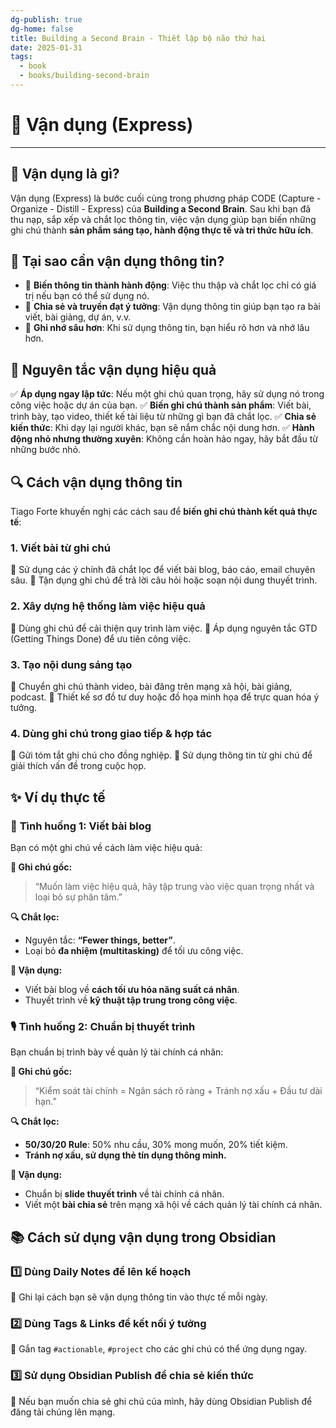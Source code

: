 ```yaml
---
dg-publish: true
dg-home: false
title: Building a Second Brain - Thiết lập bộ não thứ hai
date: 2025-01-31
tags:
  - book
  - books/building-second-brain
---
```

# 🚀 Vận dụng (Express)
---

## 🔹 Vận dụng là gì?
Vận dụng (Express) là bước cuối cùng trong phương pháp CODE (Capture - Organize - Distill - Express) của **Building a Second Brain**. Sau khi bạn đã thu nạp, sắp xếp và chắt lọc thông tin, việc vận dụng giúp bạn biến những ghi chú thành **sản phẩm sáng tạo, hành động thực tế và tri thức hữu ích**.

## 🎯 Tại sao cần vận dụng thông tin?
- 🧠 **Biến thông tin thành hành động**: Việc thu thập và chắt lọc chỉ có giá trị nếu bạn có thể sử dụng nó.
- 📢 **Chia sẻ và truyền đạt ý tưởng**: Vận dụng thông tin giúp bạn tạo ra bài viết, bài giảng, dự án, v.v.
- 🔄 **Ghi nhớ sâu hơn**: Khi sử dụng thông tin, bạn hiểu rõ hơn và nhớ lâu hơn.

## 📌 Nguyên tắc vận dụng hiệu quả
✅ **Áp dụng ngay lập tức**: Nếu một ghi chú quan trọng, hãy sử dụng nó trong công việc hoặc dự án của bạn.
✅ **Biến ghi chú thành sản phẩm**: Viết bài, trình bày, tạo video, thiết kế tài liệu từ những gì bạn đã chắt lọc.
✅ **Chia sẻ kiến thức**: Khi dạy lại người khác, bạn sẽ nắm chắc nội dung hơn.
✅ **Hành động nhỏ nhưng thường xuyên**: Không cần hoàn hảo ngay, hãy bắt đầu từ những bước nhỏ.

## 🔍 Cách vận dụng thông tin
Tiago Forte khuyến nghị các cách sau để **biến ghi chú thành kết quả thực tế**:

### **1. Viết bài từ ghi chú**
📌 Sử dụng các ý chính đã chắt lọc để viết bài blog, báo cáo, email chuyên sâu.
📌 Tận dụng ghi chú để trả lời câu hỏi hoặc soạn nội dung thuyết trình.

### **2. Xây dựng hệ thống làm việc hiệu quả**
📌 Dùng ghi chú để cải thiện quy trình làm việc.
📌 Áp dụng nguyên tắc GTD (Getting Things Done) để ưu tiên công việc.

### **3. Tạo nội dung sáng tạo**
📌 Chuyển ghi chú thành video, bài đăng trên mạng xã hội, bài giảng, podcast.
📌 Thiết kế sơ đồ tư duy hoặc đồ họa minh họa để trực quan hóa ý tưởng.

### **4. Dùng ghi chú trong giao tiếp & hợp tác**
📌 Gửi tóm tắt ghi chú cho đồng nghiệp.
📌 Sử dụng thông tin từ ghi chú để giải thích vấn đề trong cuộc họp.

## ✨ Ví dụ thực tế
### 📖 **Tình huống 1: Viết bài blog**
Bạn có một ghi chú về cách làm việc hiệu quả:

**📌 Ghi chú gốc:**
> “Muốn làm việc hiệu quả, hãy tập trung vào việc quan trọng nhất và loại bỏ sự phân tâm.”

**🔍 Chắt lọc:**
- Nguyên tắc: **“Fewer things, better”**.
- Loại bỏ **đa nhiệm (multitasking)** để tối ưu công việc.

**🚀 Vận dụng:**
- Viết bài blog về **cách tối ưu hóa năng suất cá nhân**.
- Thuyết trình về **kỹ thuật tập trung trong công việc**.

### 🎙 **Tình huống 2: Chuẩn bị thuyết trình**
Bạn chuẩn bị trình bày về quản lý tài chính cá nhân:

**📌 Ghi chú gốc:**
> “Kiểm soát tài chính = Ngân sách rõ ràng + Tránh nợ xấu + Đầu tư dài hạn.”

**🔍 Chắt lọc:**
- **50/30/20 Rule**: 50% nhu cầu, 30% mong muốn, 20% tiết kiệm.
- **Tránh nợ xấu, sử dụng thẻ tín dụng thông minh.**

**🚀 Vận dụng:**
- Chuẩn bị **slide thuyết trình** về tài chính cá nhân.
- Viết một **bài chia sẻ** trên mạng xã hội về cách quản lý tài chính cá nhân.

## 📚 Cách sử dụng vận dụng trong Obsidian
### 1️⃣ **Dùng Daily Notes để lên kế hoạch**
📌 Ghi lại cách bạn sẽ vận dụng thông tin vào thực tế mỗi ngày.

### 2️⃣ **Dùng Tags & Links để kết nối ý tưởng**
📌 Gắn tag `#actionable`, `#project` cho các ghi chú có thể ứng dụng ngay.

### 3️⃣ **Sử dụng Obsidian Publish để chia sẻ kiến thức**
📌 Nếu bạn muốn chia sẻ ghi chú của mình, hãy dùng Obsidian Publish để đăng tải chúng lên mạng.


